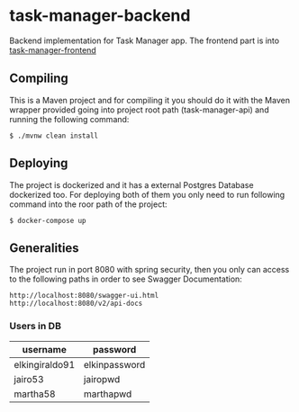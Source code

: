 # task-manager-backend
Backend implementation for Task Manager app. The frontend part is into [task-manager-frontend](https://github.com/elkingiraldo/task-manager-frontend)

## Compiling
This is a Maven project and for compiling it you should do it with the Maven wrapper provided going into project root path (task-manager-api) and running the following command:

```
$ ./mvnw clean install
```

## Deploying
The project is dockerized and it has a external Postgres Database dockerized too. For deploying both of them you only need to run following command into the roor path of the project:

```
$ docker-compose up
```
## Generalities
The project run in port 8080 with spring security, then you only can access to the following paths in order to see Swagger Documentation:

```
http://localhost:8080/swagger-ui.html
http://localhost:8080/v2/api-docs
```

### Users in DB

| username  | password |
| ------------- | ------------- |
| elkingiraldo91  | elkinpassword  |
| jairo53  | jairopwd  |
| martha58  | marthapwd  |
